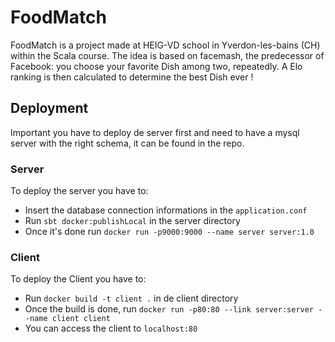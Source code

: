 # FoodMatch

FoodMatch is a project made at HEIG-VD school in Yverdon-les-bains (CH) within the Scala course.
The idea is based on facemash, the predecessor of Facebook: you choose your favorite Dish among two, repeatedly.
A Elo ranking is then calculated to determine the best Dish ever !


## Deployment
Important you have to deploy de server first and need to have a mysql server
with the right schema, it can be found in the repo.
### Server
To deploy the server you have to:
  - Insert the database connection informations in the ```application.conf```
  - Run ```sbt docker:publishLocal``` in the server directory
  - Once it's done run ```docker run -p9000:9000 --name server server:1.0```

### Client
To deploy the Client you have to:
  - Run ```docker build -t client .``` in de client directory
  - Once the build is done, run ```docker run -p80:80 --link server:server --name client client```
  - You can access the client to ```localhost:80```
